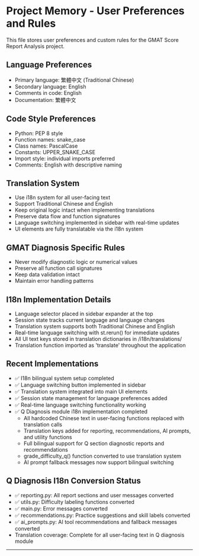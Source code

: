 # Project Memory - User Preferences and Rules

This file stores user preferences and custom rules for the GMAT Score Report Analysis project.

## Language Preferences
- Primary language: 繁體中文 (Traditional Chinese)
- Secondary language: English
- Comments in code: English
- Documentation: 繁體中文

## Code Style Preferences
- Python: PEP 8 style
- Function names: snake_case
- Class names: PascalCase
- Constants: UPPER_SNAKE_CASE
- Import style: individual imports preferred
- Comments: English with descriptive naming

## Translation System
- Use i18n system for all user-facing text
- Support Traditional Chinese and English
- Keep original logic intact when implementing translations
- Preserve data flow and function signatures
- Language switching implemented in sidebar with real-time updates
- UI elements are fully translatable via the i18n system

## GMAT Diagnosis Specific Rules
- Never modify diagnostic logic or numerical values
- Preserve all function call signatures
- Keep data validation intact
- Maintain error handling patterns

## I18n Implementation Details
- Language selector placed in sidebar expander at the top
- Session state tracks current language and language changes
- Translation system supports both Traditional Chinese and English
- Real-time language switching with st.rerun() for immediate updates
- All UI text keys stored in translation dictionaries in /i18n/translations/
- Translation function imported as 'translate' throughout the application

## Recent Implementations
- ✅ I18n bilingual system setup completed
- ✅ Language switching button implemented in sidebar
- ✅ Translation system integrated into main UI elements
- ✅ Session state management for language preferences added
- ✅ Real-time language switching functionality working
- ✅ Q Diagnosis module i18n implementation completed
  - All hardcoded Chinese text in user-facing functions replaced with translation calls
  - Translation keys added for reporting, recommendations, AI prompts, and utility functions
  - Full bilingual support for Q section diagnostic reports and recommendations
  - grade_difficulty_q() function converted to use translation system
  - AI prompt fallback messages now support bilingual switching

## Q Diagnosis I18n Conversion Status
- ✅ reporting.py: All report sections and user messages converted
- ✅ utils.py: Difficulty labeling functions converted
- ✅ main.py: Error messages converted
- ✅ recommendations.py: Practice suggestions and skill labels converted
- ✅ ai_prompts.py: AI tool recommendations and fallback messages converted
- Translation coverage: Complete for all user-facing text in Q diagnosis module

--- 